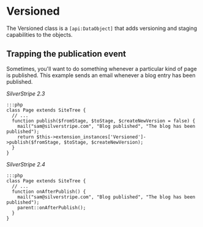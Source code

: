 # Versioned

The Versioned class is a `[api:DataObject]` that adds versioning and staging capabilities to the objects.

## Trapping the publication event

Sometimes, you'll want to do something whenever a particular kind of page is published.  This example sends an email
whenever a blog entry has been published.

*SilverStripe 2.3*

	:::php
	class Page extends SiteTree {
	  // ...
	  function publish($fromStage, $toStage, $createNewVersion = false) {
	    mail("sam@silverstripe.com", "Blog published", "The blog has been published");
	    return $this->extension_instances['Versioned']->publish($fromStage, $toStage, $createNewVersion);
	  }
	}


*SilverStripe 2.4*

	:::php
	class Page extends SiteTree {
	  // ...
	  function onAfterPublish() {
	    mail("sam@silverstripe.com", "Blog published", "The blog has been published");
	    parent::onAfterPublish();
	  }
	}


